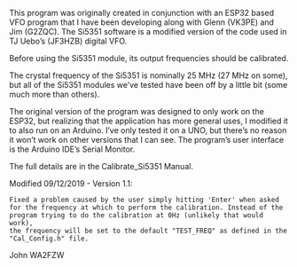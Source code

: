This program was originally created in conjunction with an ESP32 based
VFO program that I have been developing along with Glenn (VK3PE) and
Jim (G2ZQC). The Si5351 software is a modified version of the code used
in TJ Uebo’s (JF3HZB) digital VFO.

Before using the Si5351 module, its output frequencies should be calibrated.

The crystal frequency of the Si5351 is nominally 25 MHz (27 MHz on some),
but all of the Si5351 modules we’ve tested have been off by a little bit
(some much more than others).

The original version of the program was designed to only work on the
ESP32, but realizing that the application has more general uses, I
modified it to also run on an Arduino. I’ve only tested it on a UNO,
but there’s no reason it won’t work on other versions that I can see.
The program’s user interface is the Arduino IDE’s Serial Monitor.

The full details are in the Calibrate_Si5351 Manual.


Modified 09/12/2019 - Version 1.1:

	Fixed a problem caused by the user simply hitting 'Enter' when asked
	for the frequency at which to perform the calibration. Instead of the
	program trying to do the calibration at 0Hz (unlikely that would work),
	the frequency will be set to the default "TEST_FREQ" as defined in the
	"Cal_Config.h" file.

John
WA2FZW